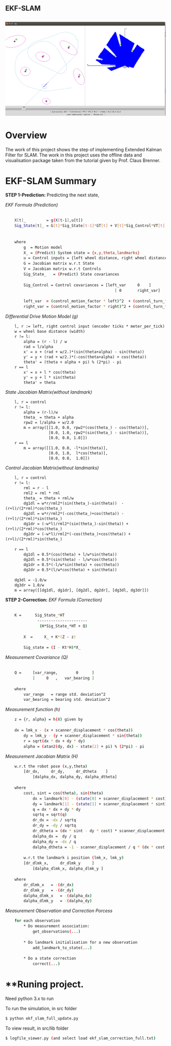 ## **EKF-SLAM**
![project][image0]
---

[//]: # (Image References)
[image0]: ./images/viewer.png "result"


# **Overview**
The work of this project shows the step of implementing Extended Kalman Filter for SLAM. The work in this project uses the offline data and visualisation package taken from the tutorial given by Prof. Claus Brenner.

# **EKF-SLAM Summary**

**STEP 1-Prediction:** Predicting the next state,

_EKF Formula (Prediction)_

```sh

	X[t]_         = g(X[t-1],u[t])  
	Sig_State[t]_ = G[t]*Sig_State[t-1]*GT[t] + V[t]*Sig_Control*VT[t]


	where
		g  = Motion model  
		X_ = (Predict) System state = {x,y,theta,landmarks}    
		u = Control inputs = {left wheel distance, right wheel distance}  
		G = Jacobian matrix w.r.t State  
		V = Jacobian matrix w.r.t Controls    
		Sig_State_   = (Predict) State covariances

		Sig_Control = Control covariances = [left_var     0    ]  
                            	    		    [ 0       right_var]

		left_var  = (control_motion_factor * left)^2  + (control_turn_factor * (left-right))^2
		right_var = (control_motion_factor * right)^2 + (control_turn_factor * (left-right))^2

```

_Differential Drive Motion Model (g)_


	
		l, r := left, right control input (encoder ticks * meter_per_tick)
		w = wheel base distance (width)
		r != l:
		    alpha = (r - l) / w
		    rad = l/alpha
		    x' = x + (rad + w/2.)*(sin(theta+alpha) - sin(theta))
		    y' = y + (rad + w/2.)*(-cos(theta+alpha) + cos(theta))
		    theta' = (theta + alpha + pi) % (2*pi) - pi
		r == l
		    x' = x + l * cos(theta)
		    y' = y + l * sin(theta)
		    theta' = theta

_State Jacobian Matrix(without landmark)_


		l, r = control
		r != l:
		    alpha = (r-l)/w
		    theta_ = theta + alpha
		    rpw2 = l/alpha + w/2.0
		    m = array([[1.0, 0.0, rpw2*(cos(theta_) - cos(theta))],
		               [0.0, 1.0, rpw2*(sin(theta_) - sin(theta))],
		               [0.0, 0.0, 1.0]])
		r == l
		    m = array([[1.0, 0.0, -l*sin(theta)],
		               [0.0, 1.0,  l*cos(theta)],
		               [0.0, 0.0,  1.0]])


_Control Jacobian Matrix(without landmarks)_


		l, r = control
		r != l:
		    rml = r - l
		    rml2 = rml * rml
		    theta_ = theta + rml/w
		    dg1dl = w*r/rml2*(sin(theta_)-sin(theta))  - (r+l)/(2*rml)*cos(theta_)
		    dg2dl = w*r/rml2*(-cos(theta_)+cos(theta)) - (r+l)/(2*rml)*sin(theta_)
		    dg1dr = (-w*l)/rml2*(sin(theta_)-sin(theta)) + (r+l)/(2*rml)*cos(theta_)
		    dg2dr = (-w*l)/rml2*(-cos(theta_)+cos(theta)) + (r+l)/(2*rml)*sin(theta_)
		    
		r == l
		    dg1dl = 0.5*(cos(theta) + l/w*sin(theta))
		    dg2dl = 0.5*(sin(theta) - l/w*cos(theta))
		    dg1dr = 0.5*(-l/w*sin(theta) + cos(theta))
		    dg2dr = 0.5*(l/w*cos(theta) + sin(theta))

		dg3dl = -1.0/w
		dg3dr = 1.0/w
		m = array([[dg1dl, dg1dr], [dg2dl, dg2dr], [dg3dl, dg3dr]])



**STEP 2-Correction:**
_EKF Formula (Correction)_

```sh

	K = 	 Sig_State_*HT  
              ----------------------         
               (H*Sig_State_*HT + Q)

        X  =     X_ + K*(Z - z)

        Sig_state = (I - Kt*H)*X_   

```

_Measurement Covariance (Q)_

```sh

	Q =     [var_range,        0      ]
         	[     0   ,   var_bearing ]

	where
		var_range   = range std. deviation^2
		var_bearing = bearing std. deviation^2

```
	
_Measurement function (h)_


```sh
	z = {r, alpha} = h(X) given by

	dx = lmk_x - (x + scanner_displacement * cos(theta))
        dy = lmk_y - (y + scanner_displacement * sin(theta))
        r = sqrt(dx * dx + dy * dy)
        alpha = (atan2(dy, dx) - state[2] + pi) % (2*pi) - pi

```

_Measurement Jacobian Matrix (H)_


```sh
  	w.r.t the robot pose (x,y,theta)
	 	[dr_dx,     dr_dy,     dr_dtheta    ]
         	[dalpha_dx, dalpha_dy, dalpha_dtheta]
	
	where
		cost, sint = cos(theta), sin(theta)
        	dx = landmark[0] - (state[0] + scanner_displacement * cost)
        	dy = landmark[1] - (state[1] + scanner_displacement * sint)
        	q = dx * dx + dy * dy
        	sqrtq = sqrt(q)
        	dr_dx = -dx / sqrtq
        	dr_dy = -dy / sqrtq
        	dr_dtheta = (dx * sint - dy * cost) * scanner_displacement / sqrtq
        	dalpha_dx =  dy / q
        	dalpha_dy = -dx / q
        	dalpha_dtheta = -1 - scanner_displacement / q * (dx * cost + dy * sint)

        w.r.t the landmark i position (lmk_x, lmk_y) 
		[dr_dlmk_x,     dr_dlmk_y     ]
         	[dalpha_dlmk_x, dalpha_dlmk_y ]

 	where
		dr_dlmk_x 	= -(dr_dx) 
		dr_dlmk_y	= -(dr_dy)
		dalpha_dlmk_x	= -(dalpha_dx)
		dalpha_dlmk_y	= -(dalpha_dy)

```

_Measurement Observation and Correction Porcess_

```sh
	for each observation		
		* Do measurement association: 
			get_observations(...)

		* Do landmark initialisation for a new observation
			add_landmark_to_state(...)

		* Do a state correction
			correct(...)

```



# **Runing project.
Need python 3.x to run

To run the simulation, in src folder

```sh
$ python ekf_slam_full_update.py

```


To view result, in src/lib folder
```sh
$ logfile_viewer.py (and select load ekf_slam_correction_full.txt)
```



